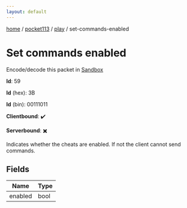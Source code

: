 ```yaml
---
layout: default
---
```


[home](/)  /  [pocket113](/protocol/pocket113)  /  [play](/protocol/pocket113/play)  /  set-commands-enabled

# Set commands enabled

Encode/decode this packet in [Sandbox](../../../sandbox/pocket113#play.set_commands_enabled)

**Id**: 59

**Id** (hex): 3B

**Id** (bin): 00111011

**Clientbound**: ✔️

**Serverbound**: ✖️

Indicates whether the cheats are enabled. If not the client cannot send commands.

## Fields

Name | Type
---|---
enabled | bool
